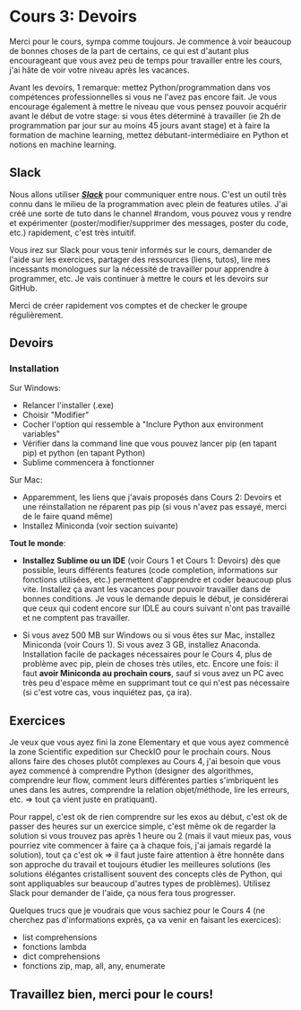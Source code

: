 # Cours 3: Devoirs

Merci pour le cours, sympa comme toujours. Je commence à voir beaucoup de bonnes choses de la part de certains, ce qui est d'autant plus encourageant que vous avez peu de temps pour travailler entre les cours, j'ai hâte de voir votre niveau après les vacances. 

Avant les devoirs, 1 remarque: mettez Python/programmation dans vos compétences professionnelles si vous ne l'avez pas encore fait. Je vous encourage également à mettre le niveau que vous pensez pouvoir acquérir avant le début de votre stage: si vous êtes déterminé à travailler (ie 2h de programmation par jour sur au moins 45 jours avant stage) et à faire la formation de machine learning, mettez débutant-intermédiaire en Python et notions en machine learning.


## Slack

Nous allons utiliser [***Slack***](python-ml.slack.com) pour communiquer entre nous. C'est un outil très connu dans le milieu de la programmation avec plein de features utiles. J'ai créé une sorte de tuto dans le channel #random, vous pouvez vous y rendre et expérimenter (poster/modifier/supprimer des messages, poster du code, etc.) rapidement, c'est très intuitif.

Vous irez sur Slack pour vous tenir informés sur le cours, demander de l'aide sur les exercices, partager des ressources (liens, tutos), lire mes incessants monologues sur la nécessité de travailler pour apprendre à programmer, etc. Je vais continuer à mettre le cours et les devoirs sur GitHub.

Merci de créer rapidement vos comptes et de checker le groupe régulièrement.


## Devoirs

### Installation

Sur Windows:
- Relancer l'installer (.exe)
- Choisir "Modifier"
- Cocher l'option qui ressemble à "Inclure Python aux environment variables"
- Vérifier dans la command line que vous pouvez lancer pip (en tapant pip) et python (en tapant Python)
- Sublime commencera à fonctionner

Sur Mac:
- Apparemment, les liens que j'avais proposés dans Cours 2: Devoirs et une réinstallation ne réparent pas pip (si vous n'avez pas essayé, merci de le faire quand même)
- Installez Miniconda (voir section suivante)

**Tout le monde**:
- **Installez Sublime ou un IDE** (voir Cours 1 et Cours 1: Devoirs) dès que possible, leurs différents features (code completion, informations sur fonctions utilisées, etc.) permettent d'apprendre et coder beaucoup plus vite. Installez ça avant les vacances pour pouvoir travailler dans de bonnes conditions. Je vous le demande depuis le début, je considérerai que ceux qui codent encore sur IDLE au cours suivant n'ont pas travaillé et ne comptent pas travailler.

- Si vous avez 500 MB sur Windows ou si vous êtes sur Mac, installez Miniconda (voir Cours 1). Si vous avez 3 GB, installez Anaconda. Installation facile de packages nécessaires pour le Cours 4, plus de problème avec pip, plein de choses très utiles, etc. Encore une fois: il faut **avoir Miniconda au prochain cours**, sauf si vous avez un PC avec très peu d'espace même en supprimant tout ce qui n'est pas nécessaire (si c'est votre cas, vous inquiétez pas, ça ira).


## Exercices

Je veux que vous ayez fini la zone Elementary et que vous ayez commencé la zone Scientific expedition sur CheckIO pour le prochain cours. Nous allons faire des choses plutôt complexes au Cours 4, j'ai besoin que vous ayez commencé à comprendre Python (designer des algorithmes, comprendre leur flow, comment leurs différentes parties s'imbriquent les unes dans les autres, comprendre la relation objet/méthode, lire les erreurs, etc. => tout ça vient juste en pratiquant).

Pour rappel, c'est ok de rien comprendre sur les exos au début, c'est ok de passer des heures sur un exercice simple, c'est même ok de regarder la solution si vous trouvez pas après 1 heure ou 2 (mais il vaut mieux pas, vous pourriez vite commencer à faire ça à chaque fois, j'ai jamais regardé la solution), tout ça c'est ok => il faut juste faire attention à être honnête dans son approche du travail et toujours étudier les meilleures solutions (les solutions élégantes cristallisent souvent des concepts clés de Python, qui sont appliquables sur beaucoup d'autres types de problèmes). Utilisez Slack pour demander de l'aide, ça nous fera tous progresser.

Quelques trucs que je voudrais que vous sachiez pour le Cours 4 (ne cherchez pas d'informations exprès, ça va venir en faisant les exercices):
- list comprehensions
- fonctions lambda
- dict comprehensions
- fonctions zip, map, all, any, enumerate


## Travaillez bien, merci pour le cours!
